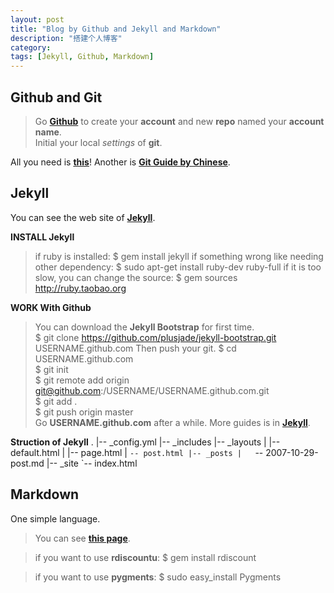 ```yaml
---
layout: post
title: "Blog by Github and Jekyll and Markdown"
description: "搭建个人博客"
category: 
tags: [Jekyll, Github, Markdown]
---
```


## Github and Git
> Go __[Github][github]__ to create your __account__ and new __repo__ named your __account name__.   
> Initial your local _settings_ of __git__.

All you need is __[this][githubhelp]__! Another is __[Git Guide by Chinese][gitguide]__.

[github]: <https://github.com> "Github"
[githubhelp]: <https://help.github.com/> "Github Help"
[gitguide]: <http://rogerdudler.github.com/git-guide/index.zh.html> "Git Guide"

## Jekyll
You can see the web site of __[Jekyll][jekyll]__.

__INSTALL Jekyll__
> if ruby is installed:
	$ gem install jekyll
> if something wrong like needing other dependency:
	$ sudo apt-get install ruby-dev ruby-full
> if it is too slow, you can change the source:
	$ gem sources http://ruby.taobao.org

__WORK With Github__
> You can download the __Jekyll Bootstrap__ for first time.   
	$ git clone https://github.com/plusjade/jekyll-bootstrap.git USERNAME.github.com
> Then push your git.
	$ cd USERNAME.github.com  
	$ git init  
	$ git remote add origin git@github.com:/USERNAME/USERNAME.github.com.git    
	$ git add .   
	$ git push origin master   
> Go __USERNAME.github.com__ after a while. More guides is in __[Jekyll][jekyll]__.

__Struction of Jekyll__
	.
	|-- _config.yml
	|-- _includes
	|-- _layouts
	|   |-- default.html
	|   |-- page.html
	|   `-- post.html
	|-- _posts
	|   `-- 2007-10-29-post.md
	|-- _site
	`-- index.html

[jekyll]: <http://jekyllrb.com/> "Jekyll"


## Markdown
One simple language.  

> You can see __[this page][markdown]__.

> if you want to use __rdiscountu__:
	$ gem install rdiscount

> if you want to use __pygments__:
	$ sudo easy_install Pygments

[markdown]: <http://wowubuntu.com/markdown/> "Markdown"
